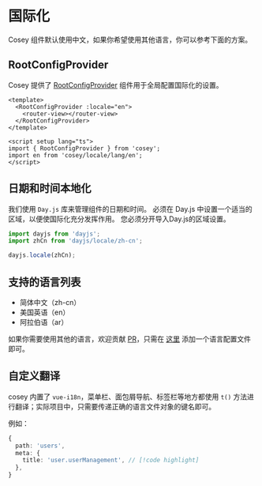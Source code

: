 # 国际化

Cosey 组件默认使用中文，如果你希望使用其他语言，你可以参考下面的方案。

## RootConfigProvider

Cosey 提供了 [RootConfigProvider](../components/root-config-provider) 组件用于全局配置国际化的设置。

```vue [App.vue]
<template>
  <RootConfigProvider :locale="en">
    <router-view></router-view>
  </RootConfigProvider>
</template>

<script setup lang="ts">
import { RootConfigProvider } from 'cosey';
import en from 'cosey/locale/lang/en';
</script>
```

## 日期和时间本地化​

我们使用 `Day.js` 库来管理组件的日期和时间。 必须在 Day.js 中设置一个适当的区域，以便使国际化充分发挥作用。 您必须分开导入Day.js的区域设置。

```ts
import dayjs from 'dayjs';
import zhCn from 'dayjs/locale/zh-cn';

dayjs.locale(zhCn);
```

## 支持的语言列表

- 简体中文（zh-cn）
- 美国英语（en）
- 阿拉伯语（ar）

如果你需要使用其他的语言，欢迎贡献 [PR](https://github.com/sutras/cosey/pulls)，只需在 [这里](https://github.com/sutras/cosey/tree/main/packages/cosey/locale/lang/) 添加一个语言配置文件即可。

## 自定义翻译

cosey 内置了 `vue-i18n`，菜单栏、面包屑导航、标签栏等地方都使用 `t()` 方法进行翻译；实际项目中，只需要传递正确的语言文件对象的键名即可。

例如：

```ts
{
  path: 'users',
  meta: {
    title: 'user.userManagement', // [!code highlight]
  },
}
```
